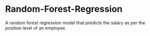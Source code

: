 # Random-Forest-Regression
A random forest regression model that predicts the salary as per the position level of an employee.
